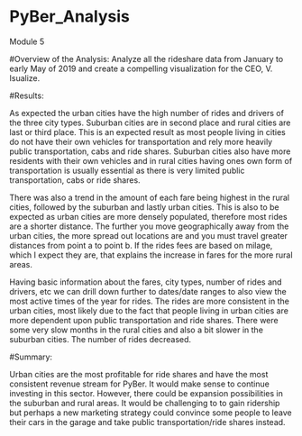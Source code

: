 # PyBer_Analysis
Module 5

#Overview of the Analysis: 
Analyze all the rideshare data from January to early May of 2019 and create a compelling visualization for the CEO, V. Isualize.



#Results: 

As expected the urban cities have the high number of rides and drivers of the three city types. Suburban cities are in second place and rural cities are last or third place. This is an expected result as most people living in cities do not have their own vehicles for transportation and rely more heavily public transportation, cabs and ride shares. Suburban cities also have more residents with their own vehicles and in rural cities having ones own form of transportation is usually essential as there is very limited public transportation, cabs or ride shares. 

There was also a trend in the amount of each fare being highest in the rural cities, followed by the suburban and lastly urban cities. This is also to be expected as urban cities are more densely populated, therefore most rides are a shorter distance. The further you move geographically away from the urban cities, the more spread out locations are and you must travel greater distances from point a to point b. If the rides fees are based on milage, which I expect they are, that explains the increase in fares for the more rural areas. 

Having basic information about the fares, city types, number of rides and drivers, etc we can drill down further to dates/date ranges to also view the most active times of the year for rides. The rides are more consistent in the urban cities, most likely due to the fact that people living in urban cities are more dependent upon public transportation and ride shares. There were some very slow months in the rural cities and also a bit slower in the suburban cities. The number of rides decreased. 


#Summary: 

Urban cities are the most profitable for ride shares and have the most consistent revenue stream for PyBer. It would make sense to continue investing in this sector. However, there could be expansion possibilities in the suburban and rural areas. It would be challenging to to gain ridership but perhaps a new marketing strategy could convince some people to leave their cars in the garage and take public transportation/ride shares instead. 


